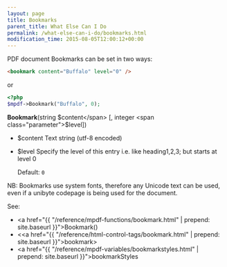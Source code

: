 ```yaml
---
layout: page
title: Bookmarks
parent_title: What Else Can I Do
permalink: /what-else-can-i-do/bookmarks.html
modification_time: 2015-08-05T12:00:12+00:00
---
```


PDF document Bookmarks can be set in two ways:

```html
<bookmark content="Buffalo" level="0" />
```
or
```php
<?php
$mpdf->Bookmark("Buffalo", 0);

```

**Bookmark**(string <span class="parameter">$content</span> [, integer <span class="parameter">$level</span>])

- <span class="parameter">$content</span> Text string (utf-8 encoded)
- <span class="parameter">$level</span> Specify the level of this entry i.e. like heading1,2,3; but starts at level 0 
  
  Default: `0`

NB: Bookmarks use system fonts, therefore any Unicode text can be used, even if a unibyte codepage is being used for the document.

See:
- <a href="{{ "/reference/mpdf-functions/bookmark.html" | prepend: site.baseurl }}">Bookmark()</a>
- &lt;<a href="{{ "/reference/html-control-tags/bookmark.html" | prepend: site.baseurl }}">bookmark</a>&gt;
- <a href="{{ "/reference/mpdf-variables/bookmarkstyles.html" | prepend: site.baseurl }}">bookmarkStyles</a>

